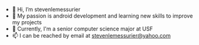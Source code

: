 - 👋 Hi, I’m stevenlemessurier
- 👀 My passion is android development and learning new skills to improve my projects
- 🌱 Currently, I'm a senior computer science major at USF 
- 📫 I can be reached by email at stevenlemessurier@yahoo.com

